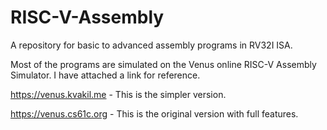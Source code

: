 # RISC-V-Assembly
A repository for basic to advanced assembly programs in RV32I ISA.

Most of the programs are simulated on the Venus online RISC-V Assembly Simulator. I have attached a link for reference.

https://venus.kvakil.me - This is the simpler version.

https://venus.cs61c.org - This is the original version with full features.
